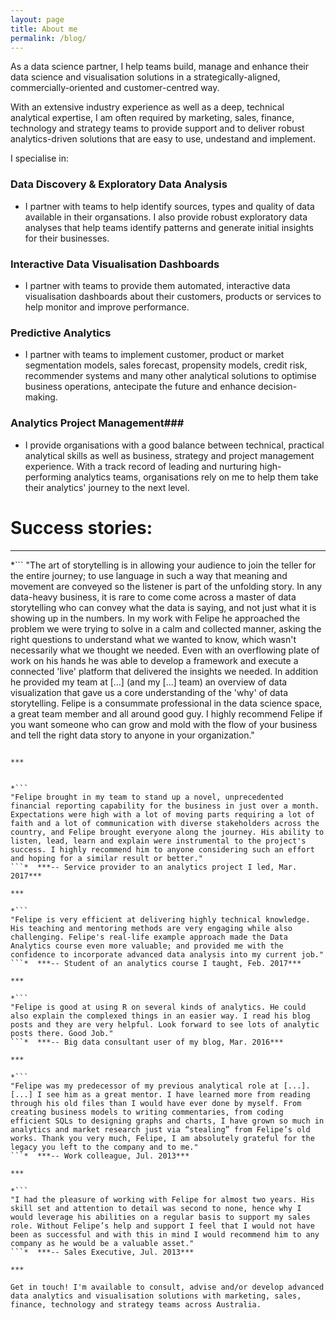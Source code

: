 ```yaml
---
layout: page
title: About me
permalink: /blog/
---
```


As a data science partner, I help teams build, manage and enhance their data science and visualisation solutions in a strategically-aligned, commercially-oriented and customer-centred way.

With an extensive industry experience as well as a deep, technical analytical expertise, I am often required by marketing, sales, finance, technology and strategy teams to provide support and to deliver robust analytics-driven solutions that are easy to use, undestand and implement.


I specialise in:

### Data Discovery & Exploratory Data Analysis ###  
- I partner with teams to help identify sources, types and quality of data available in their organsations. I also provide robust exploratory data analyses that help teams identify patterns and generate initial insights for their businesses. 

### Interactive Data Visualisation Dashboards ###    
- I partner with teams to provide them automated, interactive data visualisation dashboards about their customers, products or services to help monitor and improve performance.

### Predictive Analytics ###    
- I partner with teams to implement customer, product or market segmentation models, sales forecast, propensity models, credit risk, recommender systems and many other analytical solutions to optimise business operations, antecipate the future and enhance decision-making.

### Analytics Project Management###
- I provide organisations with a good balance between technical, practical analytical skills as well as business, strategy and project management experience. With a track record of leading and nurturing high-performing analytics teams, organisations rely on me to help them take their analytics' journey to the next level.


# Success stories:

***

*```
"The art of storytelling is in allowing your audience to join the teller for the entire journey; to use language in such a way that meaning and movement are conveyed so the listener is part of the unfolding story. In any data-heavy business, it is rare to come come across a master of data storytelling who can convey what the data is saying, and not just what it is showing up in the numbers.  In my work with Felipe he approached the problem we were trying to solve in a calm and collected manner, asking the right questions to understand what we wanted to know, which wasn't necessarily what we thought we needed. Even with an overflowing plate of work on his hands he was able to develop a framework and execute a connected 'live' platform that delivered the insights we needed. In addition he provided my team at [...]  (and my [...] team) an overview of data visualization that gave us a core understanding of the 'why' of data storytelling.  Felipe is a consummate professional in the data science space, a great team member and all around good guy. I highly recommend Felipe if you want someone who can grow and mold with the flow of your business and tell the right data story to anyone in your organization."
```*  ***-- Client, Jul. 2017***

***


*```
"Felipe brought in my team to stand up a novel, unprecedented financial reporting capability for the business in just over a month. Expectations were high with a lot of moving parts requiring a lot of faith and a lot of communication with diverse stakeholders across the country, and Felipe brought everyone along the journey. His ability to listen, lead, learn and explain were instrumental to the project's success. I highly recommend him to anyone considering such an effort and hoping for a similar result or better."
```*  ***-- Service provider to an analytics project I led, Mar. 2017***

***

*```
"Felipe is very efficient at delivering highly technical knowledge. His teaching and mentoring methods are very engaging while also challenging. Felipe's real-life example approach made the Data Analytics course even more valuable; and provided me with the confidence to incorporate advanced data analysis into my current job."
```*  ***-- Student of an analytics course I taught, Feb. 2017***

***

*```
"Felipe is good at using R on several kinds of analytics. He could also explain the complexed things in an easier way. I read his blog posts and they are very helpful. Look forward to see lots of analytic posts there. Good Job."
```*  ***-- Big data consultant user of my blog, Mar. 2016***

***

*```
"Felipe was my predecessor of my previous analytical role at [...]. [...] I see him as a great mentor. I have learned more from reading through his old files than I would have ever done by myself. From creating business models to writing commentaries, from coding efficient SQLs to designing graphs and charts, I have grown so much in analytics and market research just via “stealing” from Felipe’s old works. Thank you very much, Felipe, I am absolutely grateful for the legacy you left to the company and to me."
```*  ***-- Work colleague, Jul. 2013***

***

*```
"I had the pleasure of working with Felipe for almost two years. His skill set and attention to detail was second to none, hence why I would leverage his abilities on a regular basis to support my sales role. Without Felipe’s help and support I feel that I would not have been as successful and with this in mind I would recommend him to any company as he would be a valuable asset."
```*  ***-- Sales Executive, Jul. 2013***

***

Get in touch! I'm available to consult, advise and/or develop advanced data analytics and visualisation solutions with marketing, sales, finance, technology and strategy teams across Australia.